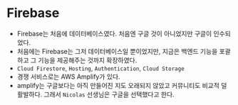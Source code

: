 # Firebase

-   Firebase는 처음에 데이터베이스였다. 처음엔 구글 것이 아니었지만 구글이 인수되었다.
-   처음에는 Firebase는 그저 데이터베이스일 뿐이었지만, 지금은 백엔드 기능을 포괄하고 그 기능을 제공해주는 것까지 확장하였다.
-   `Cloud Firestore`, `Hosting`, `Authentication`, `Cloud Storage`
-   경쟁 서비스로는 AWS Amplify가 있다.
-   amplify는 구글보다는 아직 만들어진 지도 오래되지 않았고 커뮤니티도 비교적 덜 활발하다.
    그래서 `Nicolas` 선생님은 구글을 선택했다고 한다.
